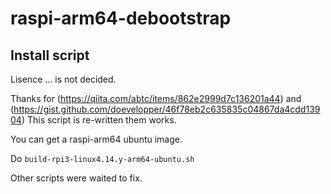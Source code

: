 # raspi-arm64-debootstrap
## Install script
Lisence ... is not decided.

Thanks for (https://qiita.com/abtc/items/862e2999d7c136201a44) and (https://gist.github.com/doevelopper/46f78eb2c635835c04867da4cdd13904)
This script is re-written them works.

You can get a raspi-arm64 ubuntu image.

Do  `build-rpi3-linux4.14.y-arm64-ubuntu.sh`

Other scripts were waited to fix.